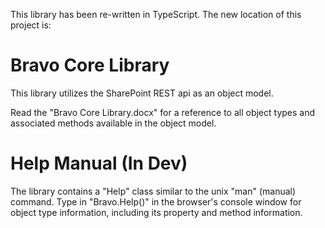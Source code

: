 This library has been re-written in TypeScript. The new location of this project is:


# Bravo Core Library #
This library utilizes the SharePoint REST api as an object model.

Read the "Bravo Core Library.docx" for a reference to all object types and associated methods available in the object model.

# Help Manual (In Dev) #
The library contains a "Help" class similar to the unix "man" (manual) command. Type in "Bravo.Help()" in the browser's console window for object type information, including its property and method information.
